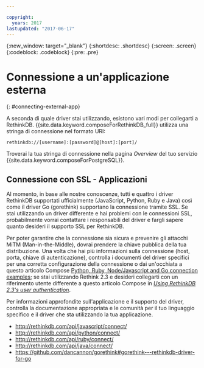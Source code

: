 ```yaml
---

copyright:
  years: 2017
lastupdated: "2017-06-17"
---
```


{:new_window: target="_blank"}
{:shortdesc: .shortdesc}
{:screen: .screen}
{:codeblock: .codeblock}
{:pre: .pre}

# Connessione a un'applicazione esterna
{: #connecting-external-app}

A seconda di quale driver stai utilizzando, esistono vari modi per collegarti a RethinkDB. {{site.data.keyword.composeForRethinkDB_full}} utilizza una stringa di connessione nel formato URI:

```
rethinkdb://[username]:[password]@[host]:[port]/
```

Troverai la tua stringa di connessione nella pagina *Overview* del tuo servizio {{site.data.keyword.composeForPostgreSQL}}.

## Connessione con SSL - Applicazioni

Al momento, in base alle nostre conoscenze, tutti e quattro i driver RethinkDB supportati ufficialmente (JavaScript, Python, Ruby e Java) così come il driver Go (gorethink) supportano la connessione tramite SSL. Se stai utilizzando un driver differente e hai problemi con le connessioni SSL, probabilmente vorrai contattare i responsabili del driver e fargli sapere quanto desideri il supporto SSL per RethinkDB.

Per poter garantire che la connessione sia sicura e prevenire gli attacchi MiTM (Man-in-the-Middle), dovrai prendere la chiave pubblica della tua distribuzione. Una volta che hai più informazioni sulla connessione (host, porta, chiave di autenticazione), controlla i documenti del driver specifici per una corretta configurazione della connessione o dai un'occhiata a questo articolo Compose [Python, Ruby, Node/Javascript and Go connection examples](https://www.compose.io/articles/rethinkdb-and-ssl-think-secure/); se stai utilizzando Rethink 2.3 e desideri collegarti con un riferimento utente differente a questo articolo Compose in *[Using RethinkDB 2.3's user authentication](https://compose.io/articles/using-rethinkdb-2-3s-user-authentication/)*.

Per informazioni approfondite sull'applicazione e il supporto del driver, controlla la documentazione appropriata e le comunità per il tuo linguaggio specifico e il driver che sta utilizzando la tua applicazione. 

- http://rethinkdb.com/api/javascript/connect/
- http://rethinkdb.com/api/python/connect/
- http://rethinkdb.com/api/ruby/connect/
- http://rethinkdb.com/api/java/connect/
- https://github.com/dancannon/gorethink#gorethink---rethinkdb-driver-for-go
